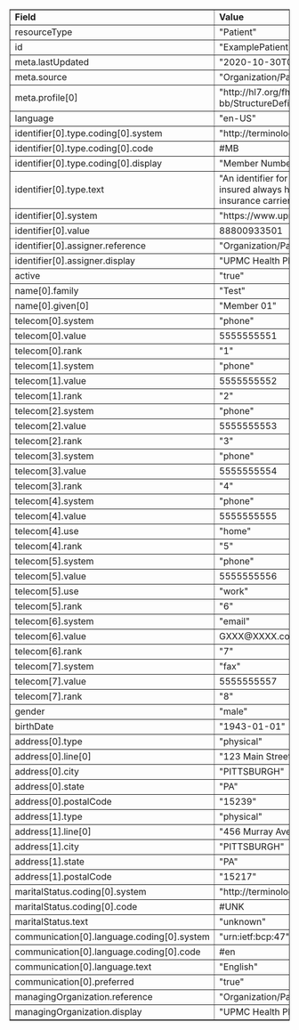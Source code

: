 <table border="1"><tr><td><b>Field</b></td><td><b>Value</b></td></tr>
<tr><td>resourceType</td><td>
"Patient"
</td></tr>
<tr><td>id</td><td>
"ExamplePatient1"
</td></tr>
<tr><td>meta.lastUpdated</td><td>
"2020-10-30T09:48:01.8512764-04:00"
</td></tr>
<tr><td>meta.source</td><td>
"Organization/PayerOrganizationExample1"
</td></tr>
<tr><td>meta.profile[0]</td><td>"http://hl7.org/fhir/us/carin-bb/StructureDefinition/C4BB-Patient"</td></tr>
<tr><td>language</td><td>
"en-US"
</td></tr>
<tr><td>identifier[0].type.coding[0].system</td><td>
"http://terminology.hl7.org/CodeSystem/v2-0203"
</td></tr>
<tr><td>identifier[0].type.coding[0].code</td><td>
#MB
</td></tr>
<tr><td>identifier[0].type.coding[0].display</td><td>
"Member Number"
</td></tr>
<tr><td>identifier[0].type.text</td><td>
"An identifier for the insured of an insurance policy (this insured always has a subscriber), usually assigned by the insurance carrier."
</td></tr>
<tr><td>identifier[0].system</td><td>
"https://www.upmchealthplan.com/fhir/memberidentifier"
</td></tr>
<tr><td>identifier[0].value</td><td>
88800933501
</td></tr>
<tr><td>identifier[0].assigner.reference</td><td>
"Organization/PayerOrganizationExample1"
</td></tr>
<tr><td>identifier[0].assigner.display</td><td>
"UPMC Health Plan"
</td></tr>
<tr><td>active</td><td>
"true"
</td></tr>
<tr><td>name[0].family</td><td>
"Test"
</td></tr>
<tr><td>name[0].given[0]</td><td>"Member 01"</td></tr>
<tr><td>telecom[0].system</td><td>
"phone"
</td></tr>
<tr><td>telecom[0].value</td><td>
5555555551
</td></tr>
<tr><td>telecom[0].rank</td><td>
"1"
</td></tr>
<tr><td>telecom[1].system</td><td>
"phone"
</td></tr>
<tr><td>telecom[1].value</td><td>
5555555552
</td></tr>
<tr><td>telecom[1].rank</td><td>
"2"
</td></tr>
<tr><td>telecom[2].system</td><td>
"phone"
</td></tr>
<tr><td>telecom[2].value</td><td>
5555555553
</td></tr>
<tr><td>telecom[2].rank</td><td>
"3"
</td></tr>
<tr><td>telecom[3].system</td><td>
"phone"
</td></tr>
<tr><td>telecom[3].value</td><td>
5555555554
</td></tr>
<tr><td>telecom[3].rank</td><td>
"4"
</td></tr>
<tr><td>telecom[4].system</td><td>
"phone"
</td></tr>
<tr><td>telecom[4].value</td><td>
5555555555
</td></tr>
<tr><td>telecom[4].use</td><td>
"home"
</td></tr>
<tr><td>telecom[4].rank</td><td>
"5"
</td></tr>
<tr><td>telecom[5].system</td><td>
"phone"
</td></tr>
<tr><td>telecom[5].value</td><td>
5555555556
</td></tr>
<tr><td>telecom[5].use</td><td>
"work"
</td></tr>
<tr><td>telecom[5].rank</td><td>
"6"
</td></tr>
<tr><td>telecom[6].system</td><td>
"email"
</td></tr>
<tr><td>telecom[6].value</td><td>
GXXX@XXXX.com
</td></tr>
<tr><td>telecom[6].rank</td><td>
"7"
</td></tr>
<tr><td>telecom[7].system</td><td>
"fax"
</td></tr>
<tr><td>telecom[7].value</td><td>
5555555557
</td></tr>
<tr><td>telecom[7].rank</td><td>
"8"
</td></tr>
<tr><td>gender</td><td>
"male"
</td></tr>
<tr><td>birthDate</td><td>
"1943-01-01"
</td></tr>
<tr><td>address[0].type</td><td>
"physical"
</td></tr>
<tr><td>address[0].line[0]</td><td>"123 Main Street"</td></tr>
<tr><td>address[0].city</td><td>
"PITTSBURGH"
</td></tr>
<tr><td>address[0].state</td><td>
"PA"
</td></tr>
<tr><td>address[0].postalCode</td><td>
"15239"
</td></tr>
<tr><td>address[1].type</td><td>
"physical"
</td></tr>
<tr><td>address[1].line[0]</td><td>"456 Murray Avenue"</td></tr>
<tr><td>address[1].city</td><td>
"PITTSBURGH"
</td></tr>
<tr><td>address[1].state</td><td>
"PA"
</td></tr>
<tr><td>address[1].postalCode</td><td>
"15217"
</td></tr>
<tr><td>maritalStatus.coding[0].system</td><td>
"http://terminology.hl7.org/CodeSystem/v3-NullFlavor"
</td></tr>
<tr><td>maritalStatus.coding[0].code</td><td>
#UNK
</td></tr>
<tr><td>maritalStatus.text</td><td>
"unknown"
</td></tr>
<tr><td>communication[0].language.coding[0].system</td><td>
"urn:ietf:bcp:47"
</td></tr>
<tr><td>communication[0].language.coding[0].code</td><td>
#en
</td></tr>
<tr><td>communication[0].language.text</td><td>
"English"
</td></tr>
<tr><td>communication[0].preferred</td><td>
"true"
</td></tr>
<tr><td>managingOrganization.reference</td><td>
"Organization/PayerOrganizationExample1"
</td></tr>
<tr><td>managingOrganization.display</td><td>
"UPMC Health Plan"
</td></tr>
</table>
